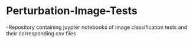 # Perturbation-Image-Tests
-Repository containing juypter notebooks of image classification tests and their corresponding csv files

